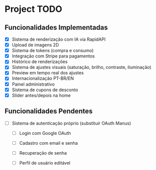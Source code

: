# Project TODO

## Funcionalidades Implementadas

- [x] Sistema de renderização com IA via RapidAPI
- [x] Upload de imagens 2D
- [x] Sistema de tokens (compra e consumo)
- [x] Integração com Stripe para pagamentos
- [x] Histórico de renderizações
- [x] Sistema de ajustes visuais (saturação, brilho, contraste, iluminação)
- [x] Preview em tempo real dos ajustes
- [x] Internacionalização PT-BR/EN
- [x] Painel administrativo
- [x] Sistema de cupons de desconto
- [x] Slider antes/depois na home

## Funcionalidades Pendentes

- [ ] Sistema de autenticação próprio (substituir OAuth Manus)
  - [ ] Login com Google OAuth
  - [ ] Cadastro com email e senha
  - [ ] Recuperação de senha
  - [ ] Perfil de usuário editável

